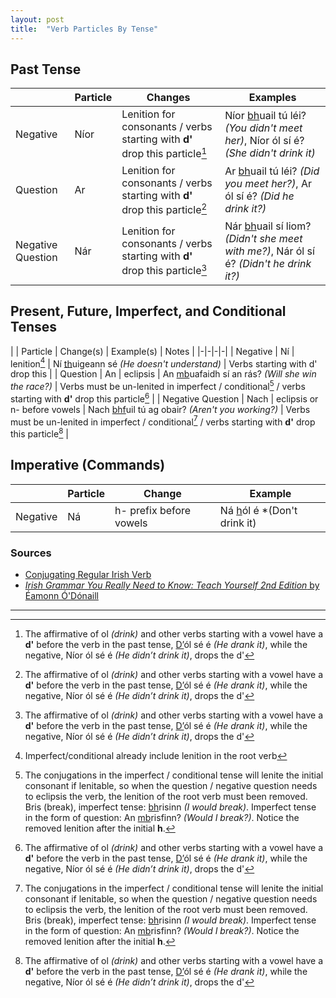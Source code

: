 ```yaml
---
layout: post
title:  "Verb Particles By Tense"
---
```


## Past Tense

| | Particle | Changes | Examples |
|-|----------|---------|----------|
| Negative | Níor | Lenition for consonants / verbs starting with **d'** drop this particle[^d] | Níor <u>bh</u>uail tú léi? *(You didn't meet her)*, Níor ól sí é? *(She didn't drink it)* |
| Question | Ar | Lenition for consonants / verbs starting with **d'** drop this particle[^d] | Ar <u>bh</u>uail tú léi? *(Did you meet her?)*, Ar ól sí é? *(Did he drink it?)* |
| Negative Question | Nár | Lenition for consonants / verbs starting with **d'** drop this particle[^d] | Nár <u>bh</u>uail sí liom? *(Didn't she meet with me?)*, Nár ól sí é? *(Didn't he drink it?)* |



## Present, Future, Imperfect, and Conditional Tenses

| | Particle | Change(s) | Example(s) | Notes |
|-|-|-|-|
| Negative | Ní | lenition[^1] | Ní <u>th</u>uigeann sé *(He doesn't understand)* | Verbs starting with d' drop this |
| Question | An | eclipsis | An <u>mb</u>uafaidh sí an rás? *(Will she win the race?)* | Verbs must be un-lenited in imperfect / conditional[^unlenite] / verbs starting with **d'** drop this particle[^d] |
| Negative Question | Nach | eclipsis or n- before vowels | Nach <u>bhf</u>uil tú ag obair? *(Aren't you working?)* | Verbs must be un-lenited in imperfect / conditional[^unlenite] / verbs starting with **d'** drop this particle[^d] |

## Imperative (Commands)

| | Particle | Change | Example |
|-|-|-|-|
| Negative | Ná | h- prefix before vowels | Ná <u>h</u>ól é *(Don't drink it) |

### Sources

- [Conjugating Regular Irish Verb](https://gaeilge.org/verbs/Verbs.pdf)
- [*Irish Grammar You Really Need to Know: Teach Yourself 2nd Edition*
by Éamonn Ó'Dónaill](https://www.amazon.com/Irish-Grammar-Really-Need-Know-ebook/dp/B00GU2MPVE)

---

[^d]: The affirmative of ol *(drink)* and other verbs starting with a vowel have a **d'** before the verb in the past tense, <u>D’</u>ól sé é *(He drank it)*, while the negative, Níor ól sé é *(He didn’t drink it)*, drops the d'
[^1]: Imperfect/conditional already include lenition in the root verb
[^unlenite]: The conjugations in the imperfect / conditional tense will lenite the initial consonant if lenitable, so when the question / negative question needs to eclipsis the verb, the lenition of the root verb must been removed. Bris (break), imperfect tense: <u>bh</u>risinn *(I would break)*. Imperfect tense in the form of question: An <u>mb</u>risfinn? *(Would I break?)*. Notice the removed lenition after the initial **h**.